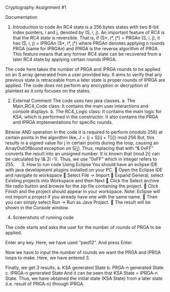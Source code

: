 Cryptography Assignment #1

Documentation
1.	Introduction to code
An RC4 state is a 256 bytes states with two 8-bit index pointers, i and j, denoted by (S, i, j). An important feature of RC4 is that the RC4 state is reversible. That is, 
if (S*, i*, j*) = PRGAn (S, i, j), 
it has (S, i, j) = IPRGAn (S*, i*, j*) 
where PRGAn denotes applying n rounds PRGA (same for IPRGAn) and IPRGA is the reverse algorithm of PRGA. This feature means that any former RC4 state can be recovered from a later RC4 state by applying certain rounds IPRGA.

The code here takes the number of PRGA and IPRGA rounds to be applied on an S array generated from a user provided key. It aims to verify that any previous state is retraceable from a later state is proper rounds of IPRGA are applied. The code does not perform any encryption or decryption of plaintext as it only focuses on the states.

2.	External Comment
The code uses two java classes.
a.	The Main_RC4_Code class: It contains the main user interactions and console displays.
b.	The RC4_Logic class: It contains the main logic for KSA, which is performed in the constructor. It also contains the PRGA and IPRGA implementations for specific rounds.

Bitwise AND operation
In the code it is required to perform (modulo 256) at certain points in the algorithm like,
	J = (j + S[i] + T[i]) mod 256
But, this results in a signed value for j in certain points during the loop, causing an ArrayOutOfBound exception on S[j].
Thus, replacing that with “& 0xFF” converts the result into an unsigned number. It is known that (mod 2i) can be calculated by (& 2i -1). Thus, we use “0xFF” which in integer refers to 255.
 
3.	How to run code
Using Eclipse
You should have an eclipse IDE with java development plugins installed on your PC.
	Open the Eclipse IDE and navigate to workspace
	Select File -> Import
	Expand General, select Existing projects into Workspace and then Next
	Click the Select archive file radio button and browse for the zip file containing the project.
	Click Finish and the project should appear in your workspace. Note: Eclipse will not import a project if you already have one with the same name. 
	Then you can simply select Run -> Run as Java Project.
	The result will be shown in the Console window.

4.	Screenshots of running code

The code starts and asks the user for the number of rounds of PRGA to be applied.
 

Enter any key. Here, we have used “pwd12”. And press Enter.
 
Now we have to input the number of rounds we want the PRGA and IPRGA loops to make. Here, we have entered 3.
 

Finally, we get 3 results,
a.	KSA generated State
b.	PRGA-n generated State
c.	IPRGA-n generated State
And it can be seen that KSA State = IPRGA-n State. Thus, we have obtained the initial state (KSA State) from a later state (i.e. result of PRGA-n) through IPRGA.

